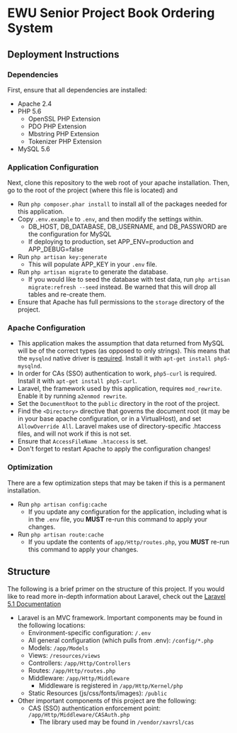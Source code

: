 # EWU Senior Project Book Ordering System


## Deployment Instructions

### Dependencies
First, ensure that all dependencies are installed:

* Apache 2.4
* PHP 5.6
    * OpenSSL PHP Extension
    * PDO PHP Extension
    * Mbstring PHP Extension
    * Tokenizer PHP Extension
* MySQL 5.6

### Application Configuration
Next, clone this repository to the web root of your apache installation. Then, go to the root of the project (where this file is located) and

* Run `php composer.phar install` to install all of the packages needed for this application.
* Copy `.env.example` to `.env`, and then modify the settings within.
    * DB_HOST, DB_DATABASE, DB_USERNAME, and DB_PASSWORD are the configuration for MySQL
    * If deploying to production, set APP_ENV=production and APP_DEBUG=false
* Run `php artisan key:generate`
    * This will populate APP_KEY in your `.env` file.
* Run `php artisan migrate` to generate the database.
    * If you would like to seed the database with test data, run `php artisan migrate:refresh --seed` instead. Be warned that this will drop all tables and re-create them.
* Ensure that Apache has full permissions to the `storage` directory of the project.

### Apache Configuration

* This application makes the assumption that data returned from MySQL will be of the correct types (as opposed to only strings). This means that the `mysqlnd` native driver is [required](http://stackoverflow.com/questions/5323146/mysql-integer-field-is-returned-as-string-in-php). Install it with `apt-get install php5-mysqlnd`.
* In order for CAs (SSO) authentication to work, `php5-curl` is required. Install it with `apt-get install php5-curl`.
* Laravel, the framework used by this application, requires `mod_rewrite`. Enable it by running `a2enmod rewrite`.
* Set the `DocumentRoot` to the `public` directory in the root of the project.
* Find the `<Directory>` directive that governs the document root (it may be in your base apache configuration, or in a VirtualHost), and set `AllowOverride All`. Laravel makes use of directory-specific .htaccess files, and will not work if this is not set.
* Ensure that `AccessFileName .htaccess` is set.
* Don't forget to restart Apache to apply the configuration changes!
    
### Optimization
There are a few optimization steps that may be taken if this is a permanent installation.

* Run `php artisan config:cache`
    * If you update any configuration for the application, including what is in the `.env` file, you **MUST** re-run this command to apply your changes.
* Run `php artisan route:cache`
    * If you update the contents of `app/Http/routes.php`, you **MUST** re-run this command to apply your changes.
    
    
## Structure
The following is a brief primer on the structure of this project. If you would like to read more in-depth information about Laravel, check out the [Laravel 5.1 Documentation](http://laravel.com/docs/5.1)

* Laravel is an MVC framework. Important components may be found in the following locations:
    * Environment-specific configuration: `/.env`
    * All general configuration (which pulls from .env): `/config/*.php`
    * Models: `/app/Models`
    * Views: `/resources/views`
    * Controllers: `/app/Http/Controllers`
    * Routes: `/app/Http/routes.php`
    * Middleware: `/app/Http/Middleware`
        * Middleware is registered in `/app/Http/Kernel/php`
    * Static Resources (js/css/fonts/images): `/public`
* Other important components of this project are the following:
    * CAS (SSO) authentication enforcement point: `/app/Http/Middleware/CASAuth.php`
        * The library used may be found in `/vendor/xavrsl/cas`
    